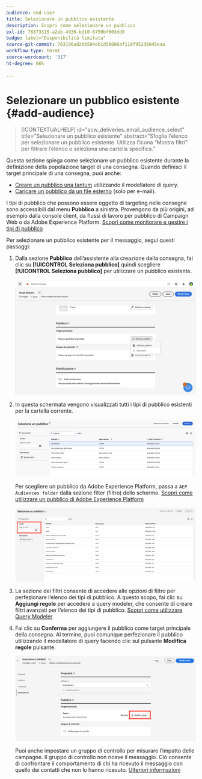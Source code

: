 ```yaml
---
audience: end-user
title: Selezionare un pubblico esistente
description: Scopri come selezionare un pubblico
exl-id: 76873315-a2eb-4936-bd10-6759bf603dd0
badge: label="Disponibilità limitata"
source-git-commit: 703196ad2bb504eb1d50008af110f952d8045eaa
workflow-type: tm+mt
source-wordcount: '317'
ht-degree: 66%

---
```



# Selezionare un pubblico esistente {#add-audience}

>[!CONTEXTUALHELP]
>id="acw_deliveries_email_audience_select"
>title="Selezionare un pubblico esistente"
>abstract="Sfoglia l’elenco per selezionare un pubblico esistente. Utilizza l’icona “Mostra filtri” per filtrare l’elenco o seleziona una cartella specifica."

Questa sezione spiega come selezionare un pubblico esistente durante la definizione della popolazione target di una consegna. Quando definisci il target principale di una consegna, puoi anche:

* [Creare un pubblico una tantum](one-time-audience.md) utilizzando il modellatore di query.
* [Caricare un pubblico da un file esterno](file-audience.md) (solo per e-mail).

I tipi di pubblico che possono essere oggetto di targeting nelle consegne sono accessibili dal menu **Pubblico** a sinistra. Provengono da più origini, ad esempio dalla console client, da flussi di lavoro per pubblico di Campaign Web o da Adobe Experience Platform. [Scopri come monitorare e gestire i tipi di pubblico](manage-audience.md)

Per selezionare un pubblico esistente per il messaggio, segui questi passaggi:

1. Dalla sezione **Pubblico** dell’assistente alla creazione della consegna, fai clic su **[!UICONTROL Seleziona pubblico]** quindi scegliere **[!UICONTROL Seleziona pubblico]** per utilizzare un pubblico esistente.

   ![](assets/create-audience.png)

1. In questa schermata vengono visualizzati tutti i tipi di pubblico esistenti per la cartella corrente.

   ![](assets/create-audience2.png)

   Per scegliere un pubblico da Adobe Experience Platform, passa a `AEP Audiences folder` dalla sezione filter (filtro) dello schermo. [Scopri come utilizzare un pubblico di Adobe Experience Platform](aep-audience.md)

   ![](assets/select-audience-folder.png)

1. La sezione dei filtri consente di accedere alle opzioni di filtro per perfezionare l’elenco dei tipi di pubblico. A questo scopo, fai clic su **Aggiungi regole** per accedere a query modeler, che consente di creare filtri avanzati per l’elenco dei tipi di pubblico. [Scopri come utilizzare Query Modeler](../query/query-modeler-overview.md)

1. Fai clic su **Conferma** per aggiungere il pubblico come target principale della consegna. Al termine, puoi comunque perfezionare il pubblico utilizzando il modellatore di query facendo clic sul pulsante **Modifica regole** pulsante.

   ![](assets/refine-audience.png)

   Puoi anche impostare un gruppo di controllo per misurare l’impatto delle campagne. Il gruppo di controllo non riceve il messaggio. Ciò consente di confrontare il comportamento di chi ha ricevuto il messaggio con quello dei contatti che non lo hanno ricevuto. [Ulteriori informazioni](control-group.md)
